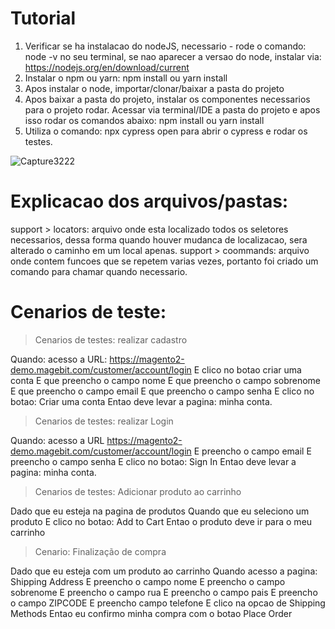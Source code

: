 # Tutorial

1. Verificar se ha instalacao do nodeJS, necessario - rode o comando: node -v no seu terminal, se nao aparecer a versao do node, instalar via: https://nodejs.org/en/download/current
2. Instalar o npm ou yarn: npm install ou yarn install
3. Apos instalar o node, importar/clonar/baixar a pasta do projeto
4. Apos baixar a pasta do projeto, instalar os componentes necessarios para o projeto rodar. Acessar via terminal/IDE a pasta do projeto e apos isso rodar os comandos abaixo:  npm install ou yarn install
5. Utiliza o comando: npx cypress open para abrir o cypress e rodar os testes.
   
![Capture3222](https://github.com/carolaine-viana/testes-automatizados/assets/65136543/3056f998-6fdf-4ae6-965e-84b349977fa9)


# Explicacao dos arquivos/pastas:

support > locators: arquivo onde esta localizado todos os seletores necessarios, dessa forma quando houver mudanca de localizacao, sera alterado o caminho em um local apenas.
support > coommands: arquivo onde contem funcoes que se repetem varias vezes, portanto foi criado um comando para chamar quando necessario.

# Cenarios de teste:

> Cenarios de testes: realizar cadastro

  Quando: acesso a URL: https://magento2-demo.magebit.com/customer/account/login
  E clico no botao criar uma conta
  E que preencho o campo nome
  E que preencho o campo sobrenome
  E que preencho o campo email
  E que preencho o campo senha
  E clico no botao: Criar uma conta
  Entao deve levar a pagina: minha conta.

  > Cenarios de testes: realizar Login

  Quando: acesso a URL https://magento2-demo.magebit.com/customer/account/login
  E preencho o campo email
  E preencho o campo senha
  E clico no botao: Sign In
  Entao deve levar a pagina: minha conta. 

 > Cenarios de testes: Adicionar produto ao carrinho
  
  Dado que eu esteja na pagina de produtos
  Quando que eu seleciono um produto
  E clico no botao: Add to Cart
  Entao o produto deve ir para o meu carrinho

  
  > Cenario: Finalização de compra
  
  Dado que eu esteja com um produto ao carrinho
  Quando acesso a pagina: Shipping Address
  E preencho o campo nome
  E preencho o campo sobrenome
  E preencho o campo rua
  E preencho o campo pais
  E preencho o campo ZIPCODE
  E preencho campo telefone
  E clico na opcao de Shipping Methods
  Entao eu confirmo minha compra com o botao Place Order
